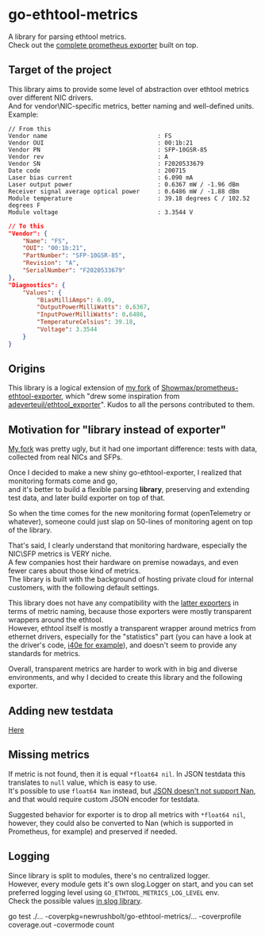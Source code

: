 # go-ethtool-metrics

A library for parsing ethtool metrics.  
Check out the [complete prometheus exporter](https://github.com/newrushbolt/go-ethtool-exporter) built on top.

## Target of the project

This library aims to provide some level of abstraction over ethtool metrics over different NIC drivers.  
And for vendor\NIC-specific metrics, better naming and well-defined units.  
Example:

```text
// From this
Vendor name                               : FS
Vendor OUI                                : 00:1b:21
Vendor PN                                 : SFP-10GSR-85
Vendor rev                                : A
Vendor SN                                 : F2020533679
Date code                                 : 200715
Laser bias current                        : 6.090 mA
Laser output power                        : 0.6367 mW / -1.96 dBm
Receiver signal average optical power     : 0.6486 mW / -1.88 dBm
Module temperature                        : 39.18 degrees C / 102.52 degrees F
Module voltage                            : 3.3544 V
```

```json
// To this
"Vendor": {
    "Name": "FS",
    "OUI": "00:1b:21",
    "PartNumber": "SFP-10GSR-85",
    "Revision": "A",
    "SerialNumber": "F2020533679"
},
"Diagnostics": {
    "Values": {
        "BiasMilliAmps": 6.09,
        "OutputPowerMilliWatts": 0.6367,
        "InputPowerMilliWatts": 0.6486,
        "TemperatureCelsius": 39.18,
        "Voltage": 3.3544
    }
}
```

## Origins

This library is a logical extension of [my fork](https://github.com/newrushbolt/prometheus-ethtool-exporter) of [Showmax/prometheus-ethtool-exporter](https://github.com/Showmax/prometheus-ethtool-exporter), which "drew some inspiration from [adeverteuil/ethtool_exporter](https://github.com/adeverteuil/ethtool_exporter)". Kudos to all the persons contributed to them.  

## Motivation for "library instead of exporter"

[My fork](https://github.com/newrushbolt/prometheus-ethtool-exporter) was pretty ugly, but it had one important difference: tests with data, collected from real NICs and SFPs.

Once I decided to make a new shiny go-ethtool-exporter, I realized that monitoring formats come and go,  
and it's better to build a flexible parsing **library**, preserving and extending test data, and later build exporter on top of that.

So when the time comes for the new monitoring format (openTelemetry or whatever), someone could just slap on 50-lines of monitoring agent on top of the library.  

That's said, I clearly understand that monitoring hardware, especially the NIC\SFP metrics is VERY niche.  
A few companies host their hardware on premise nowadays, and even fewer cares about those kind of metrics.  
The library is built with the background of hosting private cloud for internal customers, with the following default settings.

This library does not have any compatibility with the [latter exporters](#origins) in terms of metric naming, because those exporters were mostly transparent wrappers around the ethtool.  
However, ethtool itself is mostly a transparent wrapper around metrics from ethernet drivers, especially for the "statistics" part (you can have a look at the driver's code, [i40e for example](https://github.com/torvalds/linux/blob/v5.19/drivers/net/ethernet/intel/i40e/i40e_ethtool.c)), and doesn't seem to provide any standards for metrics.

Overall, transparent metrics are harder to work with in big and diverse environments, and why I decided to create this library and the following exporter.

## Adding new testdata

[Here](testdata/README.md)

## Missing metrics

If metric is not found, then it is equal `*float64 nil`. In JSON testdata this translates to `null` value, which is easy to use.  
It's possible to use `float64 Nan` instead, but [JSON doesn't not support Nan](https://github.com/golang/go/blob/34c8b14ca9f4096383d658fbd748322a993a2bd2/src/encoding/json/encode.go#L47), and that would require custom JSON encoder for testdata.

Suggested behavior for exporter is to drop all metrics with `*float64 nil`, however, they could also be converted to Nan (which is supported in Prometheus, for example) and preserved if needed.

## Logging

Since library is split to modules, there's no centralized logger.  
However, every module gets it's own slog.Logger on start, and you can set preferred logging level using `GO_ETHTOOL_METRICS_LOG_LEVEL` env.  
Check the possible values [in slog library](https://cs.opensource.google/go/go/+/refs/tags/go1.24.3:src/log/slog/level.go;drc=6d7760cb4292bd156193fb2a3e377f24637f8795;l=67).

go test ./... -coverpkg=newrushbolt/go-ethtool-metrics/... -coverprofile coverage.out -covermode count